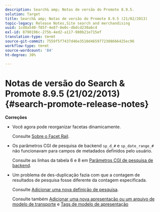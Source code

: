 ```yaml
---
description: Search& amp; Notas de versão do Promote 8.9.5.
solution: Target
title: Search& amp; Notas de versão do Promote 8.9.5 (21/02/2013)
topic-legacy: Release Notes,Site search and merchandising
uuid: 1cd8a540-f85f-4e87-8e0c-dbdcd230a6c4
exl-id: 8790196c-275b-4ed2-a117-980b21e715ef
translation-type: tm+mt
source-git-commit: 7559f5f7437d46e3510d4659772308666425ec96
workflow-type: tm+mt
source-wordcount: '84'
ht-degree: 30%

---
```


# Notas de versão do Search &amp; Promote 8.9.5 (21/02/2013){#search-promote-release-notes}

**Correções**

* Você agora pode reorganizar facetas dinamicamente.

   Consulte [Sobre o Facet Rail](../c-about-design-menu/c-about-facet-rails.md#concept_1FDC8BCDFFC84A0889DA670F63D5F6DB).

* Os parâmetros CGI de pesquisa de backend `sp_d_#` e `sp_date_range_#` não funcionavam para campos de metadados definidos pelo usuário.

   Consulte as linhas da tabela 6 e 8 em [Parâmetros CGI de pesquisa de backend](../c-appendices/c-cgiparameters.md#reference_582E85C3886740C98FE88CA9DF7918E8).

* Um problema de des-duplicação fazia com que a contagem de resultados de pesquisa fosse diferente da contagem especificada.

   Consulte [Adicionar uma nova definição de pesquisa](../c-about-settings-menu/c-about-searching-menu.md#task_98D3A168AB5D4F30A1ADB6E0D48AB648).

   Consulte também [Adicionar uma nova apresentação ou um arquivo de modelo de transporte](../c-about-design-menu/c-about-templates.md#task_73199757B6E748CAA604902FF913F012) e [Tags de modelo de apresentação](../c-appendices/c-templates.md#reference_F1BBF616BCEC4AD7B2548ECD3CA74C64)
